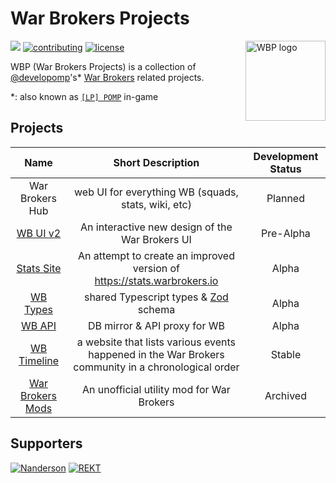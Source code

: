 # War Brokers Projects

<img
  align="right"
  width="128"
  height="128"
  alt="WBP logo"
  src="https://raw.githubusercontent.com/War-Brokers/War-Brokers/master/imgs/WBP.avif"
/>

[![](https://shields.io/badge/discord-chat-5865F2?logo=discord&logoColor=FFFFFF&style=for-the-badge)](https://discord.gg/synPSeuNFK)
[![contributing](https://img.shields.io/badge/contributing-yellow?style=for-the-badge)](https://github.com/War-Brokers/War-Brokers/blob/master/CONTRIBUTING.md)
[![license](https://img.shields.io/github/license/War-Brokers/War-Brokers?style=for-the-badge&color=yellow)](./LICENSE)

WBP (War Brokers Projects) is a collection of [@developomp][developomp]'s\*
[War Brokers](https://warbrokers.io) related projects.

\*: also known as [`[LP] POMP`][lp-pomp] in-game

## Projects

|           Name            |                                         Short Description                                          | Development Status |
| :-----------------------: | :------------------------------------------------------------------------------------------------: | :----------------: |
|      War Brokers Hub      |                        web UI for everything WB (squads, stats, wiki, etc)                         |      Planned       |
|    [WB UI v2][wbuiv2]     |                          An interactive new design of the War Brokers UI                           |     Pre-Alpha      |
| [Stats Site][stats-site]  |              An attempt to create an improved version of https://stats.warbrokers.io               |       Alpha        |
|   [WB Types][wb-types]    |                            shared Typescript types & [Zod][zod] schema                             |       Alpha        |
|      [WB API][wbapi]      |                                    DB mirror & API proxy for WB                                    |       Alpha        |
| [WB Timeline][wbtimeline] | a website that lists various events happened in the War Brokers community in a chronological order |       Stable       |
|  [War Brokers Mods][wbm]  |                             An unofficial utility mod for War Brokers                              |      Archived      |

[developomp]: https://github.com/developomp
[lp-pomp]: https://stats.wbpjs.com/players/5d2ead35d142affb05757778
[wbuiv2]: https://github.com/War-Brokers/wbuiv2
[stats-site]: https://github.com/War-Brokers/War-Brokers/tree/master/apps/stats-site
[wb-types]: https://github.com/War-Brokers/War-Brokers/tree/master/libs/wb-types
[zod]: https://github.com/colinhacks/zod
[wbapi]: https://github.com/War-Brokers/War-Brokers/tree/master/apps/wbapi
[wbtimeline]: https://github.com/War-Brokers/War-Brokers/tree/master/apps/wbtimeline
[wbm]: https://github.com/War-Brokers-Mods

## Supporters

[![Nanderson](https://images.weserv.nl/?url=avatars.githubusercontent.com/u/89991191?h=48&w=48&fit=cover&mask=circle&maxage=2d)](https://github.com/Nanderson17)
[![REKT](https://images.weserv.nl/?url=avatars.githubusercontent.com/u/90931360?h=48&w=48&fit=cover&mask=circle&maxage=2d)](https://github.com/REKTgg)

